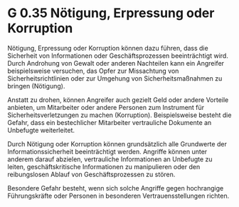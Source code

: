 G 0.35 Nötigung, Erpressung oder Korruption
===========================================

Nötigung, Erpressung oder Korruption können dazu führen, dass die Sicherheit von Informationen oder Geschäftsprozessen beeinträchtigt wird. Durch Androhung von Gewalt oder anderen Nachteilen kann ein Angreifer beispielsweise versuchen, das Opfer zur Missachtung von Sicherheitsrichtlinien oder zur Umgehung von Sicherheitsmaßnahmen zu bringen (Nötigung).

Anstatt zu drohen, können Angreifer auch gezielt Geld oder andere Vorteile anbieten, um Mitarbeiter oder andere Personen zum Instrument für Sicherheitsverletzungen zu machen (Korruption). Beispielsweise besteht die Gefahr, dass ein bestechlicher Mitarbeiter vertrauliche Dokumente an Unbefugte weiterleitet.

Durch Nötigung oder Korruption können grundsätzlich alle Grundwerte der Informationssicherheit beeinträchtigt werden. Angriffe können unter anderem darauf abzielen, vertrauliche Informationen an Unbefugte zu leiten, geschäftskritische Informationen zu manipulieren oder den reibungslosen Ablauf von Geschäftsprozessen zu stören.

Besondere Gefahr besteht, wenn sich solche Angriffe gegen hochrangige Führungskräfte oder Personen in besonderen Vertrauensstellungen richten.


